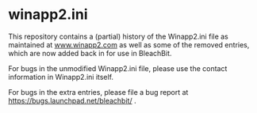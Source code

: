 winapp2.ini
===========

This repository contains a (partial) history of the Winapp2.ini file as maintained at www.winapp2.com as well as some of the removed entries, which are now added back in for use in BleachBit.

For bugs in the unmodified Winapp2.ini file, please use the contact information in Winapp2.ini itself.

For bugs in the extra entries, please file a bug report at https://bugs.launchpad.net/bleachbit/ .
